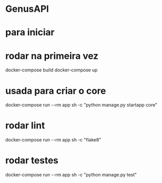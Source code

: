 # GenusAPI
# para iniciar
# rodar na primeira vez
docker-compose build
docker-compose up

# usada para criar o core
docker-compose run --rm app sh -c "python manage.py startapp core"

# rodar lint
docker-compose run --rm app sh -c "flake8"
# rodar testes
docker-compose run --rm app sh -c "python manage.py test"
